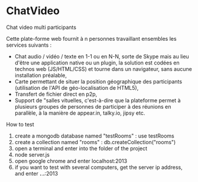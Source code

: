 # ChatVideo
Chat video multi participants

Cette plate-forme web fournit à n personnes travaillant ensembles les services suivants :
- Chat audio / vidéo / texte en 1-1 ou en N-N, sorte de Skype mais au lieu d'être une application native ou un plugin, la solution est codées en technos web (JS/HTML/CSS) et tourne dans un navigateur, sans aucune installation préalable,
- Carte permettant de situer la position géographique des participants (utilisation de l'API de géo-localisation de HTML5),
- Transfert de fichier direct en p2p,
- Support de "salles vituelles, c'est-à-dire que la plateforme permet à plusieurs groupes de personnes de participer à des réunions en parallèle, à la manière de appear.in, talky.io, jipsy etc.

How to test

1. create a mongodb database named "testRooms" : use testRooms
2. create a collection named "rooms" : db.createCollection("rooms")
3. open a terminal and enter into the folder of the project
4. node server.js
5. open google chrome and enter localhost:2013
6. if you want to test with several computers, get the server ip address, and enter **.**.**.**:2013
